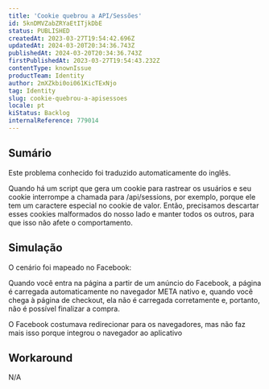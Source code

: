 ```yaml
---
title: 'Cookie quebrou a API/Sessões'
id: 5knDMVZabZRYaEtITjkDbE
status: PUBLISHED
createdAt: 2023-03-27T19:54:42.696Z
updatedAt: 2024-03-20T20:34:36.743Z
publishedAt: 2024-03-20T20:34:36.743Z
firstPublishedAt: 2023-03-27T19:54:43.232Z
contentType: knownIssue
productTeam: Identity
author: 2mXZkbi0oi061KicTExNjo
tag: Identity
slug: cookie-quebrou-a-apisessoes
locale: pt
kiStatus: Backlog
internalReference: 779014
---
```


## Sumário

<div class="alert alert-info">
  <p>Este problema conhecido foi traduzido automaticamente do inglês.</p>
</div>


Quando há um script que gera um cookie para rastrear os usuários e seu cookie interrompe a chamada para /api/sessions, por exemplo, porque ele tem um caractere especial no cookie de valor. Então, precisamos descartar esses cookies malformados do nosso lado e manter todos os outros, para que isso não afete o comportamento.

## Simulação



O cenário foi mapeado no Facebook:

Quando você entra na página a partir de um anúncio do Facebook, a página é carregada automaticamente no navegador META nativo e, quando você chega à página de checkout, ela não é carregada corretamente e, portanto, não é possível finalizar a compra.

O Facebook costumava redirecionar para os navegadores, mas não faz mais isso porque integrou o navegador ao aplicativo

## Workaround


N/A





